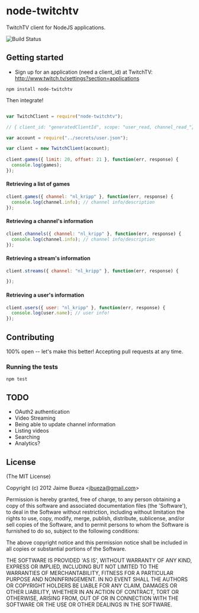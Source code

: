 
# node-twitchtv

  TwitchTV client for NodeJS applications.
  
  ![Build Status](https://travis-ci.org/jbueza/node-twitchtv.png)
  
  
## Getting started

- Sign up for an application (need a client_id) at TwitchTV: http://www.twitch.tv/settings?section=applications

```
npm install node-twitchtv
```

Then integrate!

```javascript

var TwitchClient = require("node-twitchtv");

// { client_id: "generatedClientId", scope: "user_read, channel_read_"}

var account = require("../secrets/user.json");

var client = new TwitchClient(account);
  
client.games({ limit: 20, offset: 21 }, function(err, response) {
  console.log(games);
});
```

#### Retrieving a list of games

```js
client.games({ channel: "nl_kripp" }, function(err, response) {
  console.log(channel.info); // channel info/description
});
```

#### Retrieving a channel's information

```js
client.channels({ channel: "nl_kripp" }, function(err, response) {
  console.log(channel.info); // channel info/description
});
```

#### Retrieving a stream's information

```js
client.streams({ channel: "nl_kripp" }, function(err, response) {

});
```

#### Retrieving a user's information

```js
client.users({ user: "nl_kripp" }, function(err, response) {
  console.log(user.name); // user info!
});
```

## Contributing

100% open -- let's make this better! Accepting pull requests at any time. 

### Running the tests

```
npm test
```

## TODO

* OAuth2 authentication 
* Video Streaming
* Being able to update channel information
* Listing videos
* Searching
* Analytics?

## License 

(The MIT License)

Copyright (c) 2012 Jaime Bueza &lt;jbueza@gmail.com&gt;

Permission is hereby granted, free of charge, to any person obtaining
a copy of this software and associated documentation files (the
'Software'), to deal in the Software without restriction, including
without limitation the rights to use, copy, modify, merge, publish,
distribute, sublicense, and/or sell copies of the Software, and to
permit persons to whom the Software is furnished to do so, subject to
the following conditions:

The above copyright notice and this permission notice shall be
included in all copies or substantial portions of the Software.

THE SOFTWARE IS PROVIDED 'AS IS', WITHOUT WARRANTY OF ANY KIND,
EXPRESS OR IMPLIED, INCLUDING BUT NOT LIMITED TO THE WARRANTIES OF
MERCHANTABILITY, FITNESS FOR A PARTICULAR PURPOSE AND NONINFRINGEMENT.
IN NO EVENT SHALL THE AUTHORS OR COPYRIGHT HOLDERS BE LIABLE FOR ANY
CLAIM, DAMAGES OR OTHER LIABILITY, WHETHER IN AN ACTION OF CONTRACT,
TORT OR OTHERWISE, ARISING FROM, OUT OF OR IN CONNECTION WITH THE
SOFTWARE OR THE USE OR OTHER DEALINGS IN THE SOFTWARE.